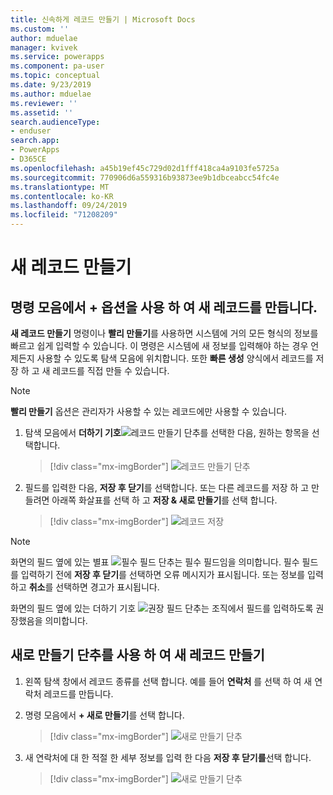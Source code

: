 ```yaml
---
title: 신속하게 레코드 만들기 | Microsoft Docs
ms.custom: ''
author: mduelae
manager: kvivek
ms.service: powerapps
ms.component: pa-user
ms.topic: conceptual
ms.date: 9/23/2019
ms.author: mduelae
ms.reviewer: ''
ms.assetid: ''
search.audienceType:
- enduser
search.app:
- PowerApps
- D365CE
ms.openlocfilehash: a45b19ef45c729d02d1fff418ca4a9103fe5725a
ms.sourcegitcommit: 770906d6a559316b93873ee9b1dbceabcc54fc4e
ms.translationtype: MT
ms.contentlocale: ko-KR
ms.lasthandoff: 09/24/2019
ms.locfileid: "71208209"
---
```

# <a name="create-a-new-record"></a>새 레코드 만들기

## <a name="create-a-new-record-using-the--option-on-the-command-bar"></a>명령 모음에서 + 옵션을 사용 하 여 새 레코드를 만듭니다.

**새 레코드 만들기** 명령이나 **빨리 만들기**를 사용하면 시스템에 거의 모든 형식의 정보를 빠르고 쉽게 입력할 수 있습니다. 이 명령은 시스템에 새 정보를 입력해야 하는 경우 언제든지 사용할 수 있도록 탐색 모음에 위치합니다. 또한 **빠른 생성** 양식에서 레코드를 저장 하 고 새 레코드를 직접 만들 수 있습니다.

> [!NOTE]
> **빨리 만들기** 옵션은 관리자가 사용할 수 있는 레코드에만 사용할 수 있습니다.
    
1. 탐색 모음에서 **더하기 기호**![레코드 만들기 단추](media/create-record-button.png "레코드 만들기 단추")를 선택한 다음, 원하는 항목을 선택합니다.  

    > [!div class="mx-imgBorder"] 
    > ![레코드 만들기 단추](media/newrecord1.png "레코드 만들기 단추")
  
2.  필드를 입력한 다음, **저장 후 닫기**를 선택합니다. 또는 다른 레코드를 저장 하 고 만들려면 아래쪽 화살표를 선택 하 고 **저장 & 새로 만들기**를 선택 합니다.

     > [!div class="mx-imgBorder"] 
     > ![레코드 저장](media/quick_create.png "레코드 저장")
  
> [!NOTE]
> 화면의 필드 옆에 있는 별표 ![필수 필드 단추](media/required-field-button.png "필수 필드 단추")는 필수 필드임을 의미합니다. 필수 필드를 입력하기 전에 **저장 후 닫기**를 선택하면 오류 메시지가 표시됩니다. 또는 정보를 입력하고 **취소**를 선택하면 경고가 표시됩니다.
>   
> 화면의 필드 옆에 있는 더하기 기호 ![권장 필드 단추](media/recommended-field-button.png "권장 필드 단추")는 조직에서 필드를 입력하도록 권장했음을 의미합니다.  


## <a name="create-a-new-record-using-the-new-button"></a>새로 만들기 단추를 사용 하 여 새 레코드 만들기 

1. 왼쪽 탐색 창에서 레코드 종류를 선택 합니다. 예를 들어 **연락처** 를 선택 하 여 새 연락처 레코드를 만듭니다.
2. 명령 모음에서 **+ 새로 만들기**를 선택 합니다.

    > [!div class="mx-imgBorder"] 
    > ![새로 만들기 단추](media/newrecord2.png "새로 만들기 단추")
  
3. 새 연락처에 대 한 적절 한 세부 정보를 입력 한 다음 **저장 후 닫기를**선택 합니다.

    > [!div class="mx-imgBorder"] 
    > ![새로 만들기 단추](media/newrecord3.png "새로 만들기 단추")

    
